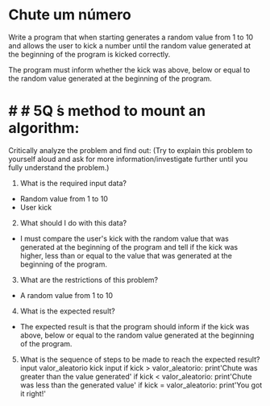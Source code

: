 <h1>Chute um número</h1>


Write a program that when starting generates a random value from 1 to 10 and allows the user to kick a number until the random value generated at the beginning of the program is kicked correctly.

The program must inform whether the kick was above, below or equal to the random value generated at the beginning of the program.

# # # 5Q ́s method to mount an algorithm:

Critically analyze the problem and find out:
(Try to explain this problem to yourself aloud and ask for more information/investigate further until you fully understand the problem.)

1. What is the required input data?
- Random value from 1 to 10
- User kick
2. What should I do with this data?
- I must compare the user's kick with the random value that was generated at the beginning of the program and tell if the kick was higher, less than or equal to the value that was generated at the beginning of the program.
3. What are the restrictions of this problem?
- A random value from 1 to 10
4. What is the expected result?
- The expected result is that the program should inform if the kick was above, below or equal to the random value generated at the beginning of the program.
5. What is the sequence of steps to be made to reach the expected result?
input valor_aleatorio
kick input
if kick > valor_aleatorio:
  print'Chute was greater than the value generated'
if kick < valor_aleatorio:
  print'Chute was less than the generated value'
if kick = valor_aleatorio:
  print'You got it right!'
